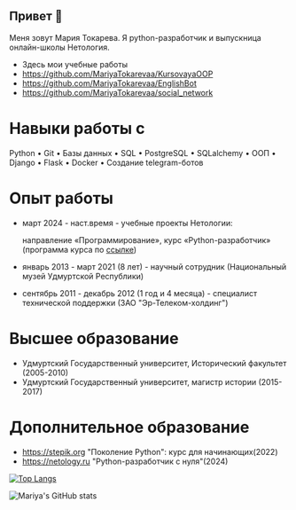 ## Привет 👋
Меня зовут Мария Токарева. Я python-разработчик и выпускница онлайн-школы Нетология.
- Здесь мои учебные работы
- https://github.com/MariyaTokarevaa/KursovayaOOP
- https://github.com/MariyaTokarevaa/EnglishBot
- https://github.com/MariyaTokarevaa/social_network

# Навыки работы с
 Python • Git • Базы данных • SQL • PostgreSQL • SQLalchemy • ООП • Django • Flask • Docker • Создание telegram-ботов

# Опыт работы
- март 2024 - наст.время - учебные проекты Нетологии:
  
   направление «Программирование», курс «Python-разработчик» (программа курса по [ссылке](https://netology.ru/programs/python-basic))
- январь 2013 - март 2021 (8 лет) - научный сотрудник (Национальный музей Удмуртской Республики) 
- сентябрь 2011 - декабрь 2012 (1 год и 4 месяца) - специалист технической поддержки (ЗАО "Эр-Телеком-холдинг") 
# Высшее образование
- Удмуртский Государственный университет, Исторический факультет (2005-2010)
- Удмуртский Государственный университет, магистр истории (2015-2017)

# Дополнительное образование
- https://stepik.org "Поколение Python": курс для начинающих(2022)
- https://netology.ru "Python-разработчик с нуля"(2024)




[![Top Langs](https://github-readme-stats.vercel.app/api/top-langs/?username=MariyaTokarevaa&layout=compact)](https://github.com/MariyaTokarevaa/github-readme-stats)


![Mariya's GitHub stats](https://github-readme-stats.vercel.app/api?username=MariyaTokarevaa&show_icons=true&theme=radical)
<!--
**MariyaTokarevaa/MariyaTokarevaa** is a ✨ _special_ ✨ repository because its `README.md` (this file) appears on your GitHub profile.

My name is Mariya. I'm backend python developer:

- 🔭 I’m currently working on ...
- 🌱 I’m currently learning ...
- 👯 I’m looking to collaborate on ...
- 🤔 I’m looking for help with ...
- 💬 Ask me about ...
- 📫 How to reach me: ...
- 😄 Pronouns: ...
- ⚡ Fun fact: ...
-->

